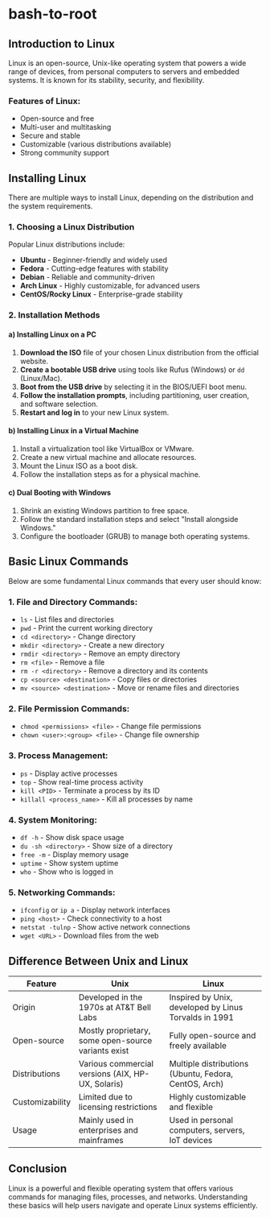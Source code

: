 # bash-to-root
## Introduction to Linux
Linux is an open-source, Unix-like operating system that powers a wide range of devices, from personal computers to servers and embedded systems. It is known for its stability, security, and flexibility.
### Features of Linux:
- Open-source and free
- Multi-user and multitasking
- Secure and stable
- Customizable (various distributions available)
- Strong community support
## Installing Linux
There are multiple ways to install Linux, depending on the distribution and the system requirements.

### 1. Choosing a Linux Distribution
Popular Linux distributions include:
- **Ubuntu** - Beginner-friendly and widely used
- **Fedora** - Cutting-edge features with stability
- **Debian** - Reliable and community-driven
- **Arch Linux** - Highly customizable, for advanced users
- **CentOS/Rocky Linux** - Enterprise-grade stability

### 2. Installation Methods
#### a) Installing Linux on a PC
1. **Download the ISO** file of your chosen Linux distribution from the official website.
2. **Create a bootable USB drive** using tools like Rufus (Windows) or `dd` (Linux/Mac).
3. **Boot from the USB drive** by selecting it in the BIOS/UEFI boot menu.
4. **Follow the installation prompts**, including partitioning, user creation, and software selection.
5. **Restart and log in** to your new Linux system.

#### b) Installing Linux in a Virtual Machine
1. Install a virtualization tool like VirtualBox or VMware.
2. Create a new virtual machine and allocate resources.
3. Mount the Linux ISO as a boot disk.
4. Follow the installation steps as for a physical machine.

#### c) Dual Booting with Windows
1. Shrink an existing Windows partition to free space.
2. Follow the standard installation steps and select "Install alongside Windows."
3. Configure the bootloader (GRUB) to manage both operating systems.
## Basic Linux Commands
Below are some fundamental Linux commands that every user should know:
### 1. File and Directory Commands:
- `ls` - List files and directories
- `pwd` - Print the current working directory
- `cd <directory>` - Change directory
- `mkdir <directory>` - Create a new directory
- `rmdir <directory>` - Remove an empty directory
- `rm <file>` - Remove a file
- `rm -r <directory>` - Remove a directory and its contents
- `cp <source> <destination>` - Copy files or directories
- `mv <source> <destination>` - Move or rename files and directories
### 2. File Permission Commands:
- `chmod <permissions> <file>` - Change file permissions
- `chown <user>:<group> <file>` - Change file ownership
### 3. Process Management:
- `ps` - Display active processes
- `top` - Show real-time process activity
- `kill <PID>` - Terminate a process by its ID
- `killall <process_name>` - Kill all processes by name
### 4. System Monitoring:
- `df -h` - Show disk space usage
- `du -sh <directory>` - Show size of a directory
- `free -m` - Display memory usage
- `uptime` - Show system uptime
- `who` - Show who is logged in
### 5. Networking Commands:
- `ifconfig` or `ip a` - Display network interfaces
- `ping <host>` - Check connectivity to a host
- `netstat -tulnp` - Show active network connections
- `wget <URL>` - Download files from the web
## Difference Between Unix and Linux
| Feature          | Unix                                       | Linux                                      |
|-----------------|---------------------------------|--------------------------------|
| Origin         | Developed in the 1970s at AT&T Bell Labs | Inspired by Unix, developed by Linus Torvalds in 1991 |
| Open-source    | Mostly proprietary, some open-source variants exist | Fully open-source and freely available |
| Distributions  | Various commercial versions (AIX, HP-UX, Solaris) | Multiple distributions (Ubuntu, Fedora, CentOS, Arch) |
| Customizability | Limited due to licensing restrictions | Highly customizable and flexible |
| Usage          | Mainly used in enterprises and mainframes | Used in personal computers, servers, IoT devices |
## Conclusion
Linux is a powerful and flexible operating system that offers various commands for managing files, processes, and networks. Understanding these basics will help users navigate and operate Linux systems efficiently.
